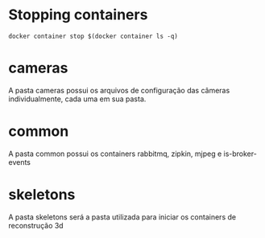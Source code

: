 # Stopping containers
`docker container stop $(docker container ls -q)`
# cameras
A pasta cameras possui os arquivos de configuração das câmeras individualmente, cada uma em sua pasta.

# common
A pasta common possui os containers rabbitmq, zipkin, mjpeg e is-broker-events

# skeletons
A pasta skeletons será a pasta utilizada para iniciar os containers de reconstrução 3d
